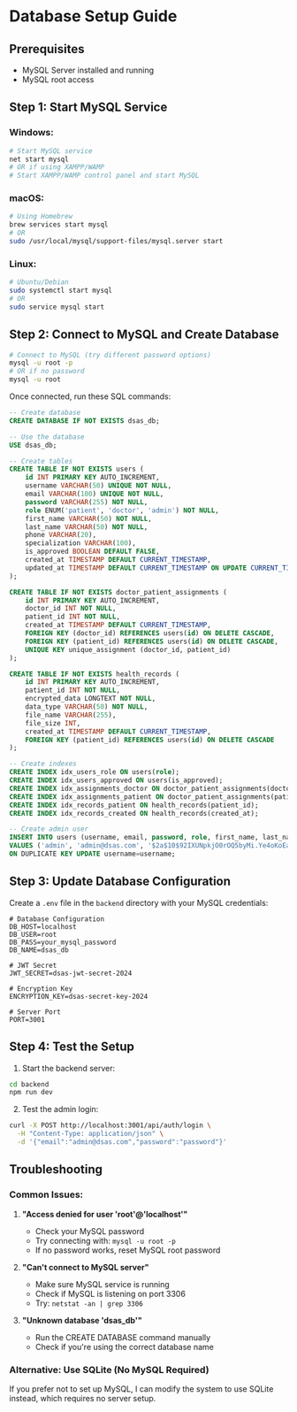 # Database Setup Guide

## Prerequisites
- MySQL Server installed and running
- MySQL root access

## Step 1: Start MySQL Service

### Windows:
```bash
# Start MySQL service
net start mysql
# OR if using XAMPP/WAMP
# Start XAMPP/WAMP control panel and start MySQL
```

### macOS:
```bash
# Using Homebrew
brew services start mysql
# OR
sudo /usr/local/mysql/support-files/mysql.server start
```

### Linux:
```bash
# Ubuntu/Debian
sudo systemctl start mysql
# OR
sudo service mysql start
```

## Step 2: Connect to MySQL and Create Database

```bash
# Connect to MySQL (try different password options)
mysql -u root -p
# OR if no password
mysql -u root
```

Once connected, run these SQL commands:

```sql
-- Create database
CREATE DATABASE IF NOT EXISTS dsas_db;

-- Use the database
USE dsas_db;

-- Create tables
CREATE TABLE IF NOT EXISTS users (
    id INT PRIMARY KEY AUTO_INCREMENT,
    username VARCHAR(50) UNIQUE NOT NULL,
    email VARCHAR(100) UNIQUE NOT NULL,
    password VARCHAR(255) NOT NULL,
    role ENUM('patient', 'doctor', 'admin') NOT NULL,
    first_name VARCHAR(50) NOT NULL,
    last_name VARCHAR(50) NOT NULL,
    phone VARCHAR(20),
    specialization VARCHAR(100),
    is_approved BOOLEAN DEFAULT FALSE,
    created_at TIMESTAMP DEFAULT CURRENT_TIMESTAMP,
    updated_at TIMESTAMP DEFAULT CURRENT_TIMESTAMP ON UPDATE CURRENT_TIMESTAMP
);

CREATE TABLE IF NOT EXISTS doctor_patient_assignments (
    id INT PRIMARY KEY AUTO_INCREMENT,
    doctor_id INT NOT NULL,
    patient_id INT NOT NULL,
    created_at TIMESTAMP DEFAULT CURRENT_TIMESTAMP,
    FOREIGN KEY (doctor_id) REFERENCES users(id) ON DELETE CASCADE,
    FOREIGN KEY (patient_id) REFERENCES users(id) ON DELETE CASCADE,
    UNIQUE KEY unique_assignment (doctor_id, patient_id)
);

CREATE TABLE IF NOT EXISTS health_records (
    id INT PRIMARY KEY AUTO_INCREMENT,
    patient_id INT NOT NULL,
    encrypted_data LONGTEXT NOT NULL,
    data_type VARCHAR(50) NOT NULL,
    file_name VARCHAR(255),
    file_size INT,
    created_at TIMESTAMP DEFAULT CURRENT_TIMESTAMP,
    FOREIGN KEY (patient_id) REFERENCES users(id) ON DELETE CASCADE
);

-- Create indexes
CREATE INDEX idx_users_role ON users(role);
CREATE INDEX idx_users_approved ON users(is_approved);
CREATE INDEX idx_assignments_doctor ON doctor_patient_assignments(doctor_id);
CREATE INDEX idx_assignments_patient ON doctor_patient_assignments(patient_id);
CREATE INDEX idx_records_patient ON health_records(patient_id);
CREATE INDEX idx_records_created ON health_records(created_at);

-- Create admin user
INSERT INTO users (username, email, password, role, first_name, last_name, is_approved) 
VALUES ('admin', 'admin@dsas.com', '$2a$10$92IXUNpkjO0rOQ5byMi.Ye4oKoEa3Ro9llC/.og/at2.uheWG/igi', 'admin', 'Admin', 'User', TRUE)
ON DUPLICATE KEY UPDATE username=username;
```

## Step 3: Update Database Configuration

Create a `.env` file in the `backend` directory with your MySQL credentials:

```env
# Database Configuration
DB_HOST=localhost
DB_USER=root
DB_PASS=your_mysql_password
DB_NAME=dsas_db

# JWT Secret
JWT_SECRET=dsas-jwt-secret-2024

# Encryption Key
ENCRYPTION_KEY=dsas-secret-key-2024

# Server Port
PORT=3001
```

## Step 4: Test the Setup

1. Start the backend server:
```bash
cd backend
npm run dev
```

2. Test the admin login:
```bash
curl -X POST http://localhost:3001/api/auth/login \
  -H "Content-Type: application/json" \
  -d '{"email":"admin@dsas.com","password":"password"}'
```

## Troubleshooting

### Common Issues:

1. **"Access denied for user 'root'@'localhost'"**
   - Check your MySQL password
   - Try connecting with: `mysql -u root -p`
   - If no password works, reset MySQL root password

2. **"Can't connect to MySQL server"**
   - Make sure MySQL service is running
   - Check if MySQL is listening on port 3306
   - Try: `netstat -an | grep 3306`

3. **"Unknown database 'dsas_db'"**
   - Run the CREATE DATABASE command manually
   - Check if you're using the correct database name

### Alternative: Use SQLite (No MySQL Required)

If you prefer not to set up MySQL, I can modify the system to use SQLite instead, which requires no server setup.
